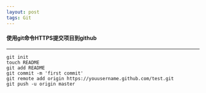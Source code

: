 ```yaml
---
layout: post
tags: Git
---
```


#### 使用git命令HTTPS提交项目到github

----------------------

```
git init
touch README
git add README
git commit -m 'first commit'
git remote add origin https://youusername.github.com/test.git
git push -u origin master
```
